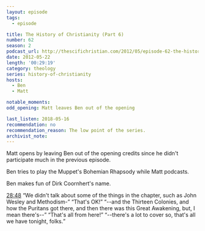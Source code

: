 ```yaml
---
layout: episode
tags:
  - episode

title: The History of Christianity (Part 6)
number: 62
season: 2
podcast_url: http://thescifichristian.com/2012/05/episode-62-the-history-of-christianity-part-6/
date: 2012-05-22
length: '00:29:19'
category: theology
series: history-of-christianity
hosts:
  - Ben
  - Matt

notable_moments:
odd_opening: Matt leaves Ben out of the opening

last_listen: 2018-05-16
recommendation: no
recommendation_reason: The low point of the series.
archivist_note: 
---
```

Matt opens by leaving Ben out of the opening credits since he didn't participate much in the previous episode. 

Ben tries to play the Muppet's Bohemian Rhapsody while Matt podcasts. 

Ben makes fun of Dirk Coornhert's name. 

<div class="quote">
  <a class="timestamp tag is-medium is-rounded is-primary" href="http://thescifichristian.com/2012/05/episode-62-the-history-of-christianity-part-6/#t=28:48">28:48</a>
  <q class="matt">We didn't talk about some of the things in the chapter, such as John Wesley and Methodism-</q>
  <q class="ben" data-action="*starts playing outro music*">That's OK!</q>
  <q class="matt">--and the Thirteen Colonies, and how the Puritans got there, and then there was this Great Awakening, but, I mean there's--</q>
  <q class="ben">That's all from here!</q>
  <q class="matt">--there's a lot to cover so, that's all we have tonight, folks.</q>
</div>